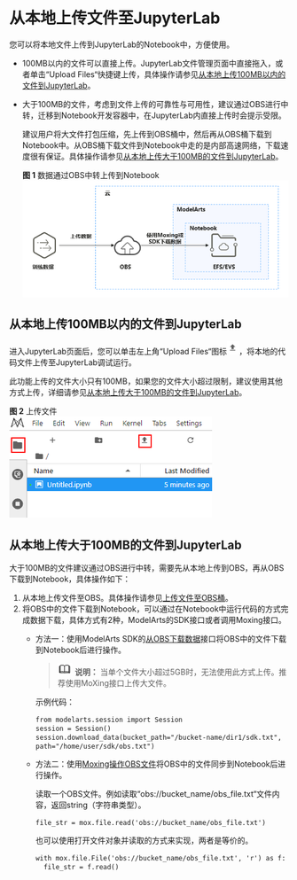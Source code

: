 # 从本地上传文件至JupyterLab<a name="modelarts_30_0010"></a>

您可以将本地文件上传到JupyterLab的Notebook中，方便使用。

-   100MB以内的文件可以直接上传。JupyterLab文件管理页面中直接拖入，或者单击“Upload Files“快捷键上传，具体操作请参见[从本地上传100MB以内的文件到JupyterLab](#section172463910383)。
-   大于100MB的文件，考虑到文件上传的可靠性与可用性，建议通过OBS进行中转，迁移到Notebook开发容器中，在JupyterLab内直接上传时会提示受限。

    建议用户将大文件打包压缩，先上传到OBS桶中，然后再从OBS桶下载到Notebook中。从OBS桶下载文件到Notebook中走的是内部高速网络，下载速度很有保证。具体操作请参见[从本地上传大于100MB的文件到JupyterLab](#section1176916016110)。

    **图 1**  数据通过OBS中转上传到Notebook<a name="fig15668759124612"></a>  
    ![](figures/数据通过OBS中转上传到Notebook.png "数据通过OBS中转上传到Notebook")


## 从本地上传100MB以内的文件到JupyterLab<a name="section172463910383"></a>

进入JupyterLab页面后，您可以单击左上角“Upload Files“图标![](figures/zh-cn_image_0000001177093095.png)，将本地的代码文件上传至JupyterLab调试运行。

此功能上传的文件大小只有100MB，如果您的文件大小超过限制，建议使用其他方式上传，详细请参见[从本地上传大于100MB的文件到JupyterLab](#section1176916016110)。

**图 2**  上传文件<a name="fig162661614164017"></a>  
![](figures/上传文件.png "上传文件")

## 从本地上传大于100MB的文件到JupyterLab<a name="section1176916016110"></a>

大于100MB的文件建议通过OBS进行中转，需要先从本地上传到OBS，再从OBS下载到Notebook，具体操作如下：

1.  从本地上传文件至OBS。具体操作请参见[上传文件至OBS桶](https://support.huaweicloud.com/qs-obs/obs_qs_0008.html)。
2.  将OBS中的文件下载到Notebook，可以通过在Notebook中运行代码的方式完成数据下载，具体方式有2种，ModelArts的SDK接口或者调用Moxing接口。
    -   方法一：使用ModelArts SDK的[从OBS下载数据](https://support.huaweicloud.com/sdkreference-modelarts/modelarts_04_0220.html)接口将OBS中的文件下载到Notebook后进行操作。

        >![](public_sys-resources/icon-note.gif) **说明：** 
        >当单个文件大小超过5GB时，无法使用此方式上传。推荐使用MoXing接口上传大文件。

        示例代码：

        ```
        from modelarts.session import Session
        session = Session()
        session.download_data(bucket_path="/bucket-name/dir1/sdk.txt", path="/home/user/sdk/obs.txt")
        ```

    -   方法二：使用[Moxing操作OBS文件](https://support.huaweicloud.com/moxing-devg-modelarts/modelarts_11_0005.html)将OBS中的文件同步到Notebook后进行操作。

        读取一个OBS文件。例如读取“obs://bucket\_name/obs\_file.txt“文件内容，返回string（字符串类型）。

        ```
        file_str = mox.file.read('obs://bucket_name/obs_file.txt')
        ```

        也可以使用打开文件对象并读取的方式来实现，两者是等价的。

        ```
        with mox.file.File('obs://bucket_name/obs_file.txt', 'r') as f:
          file_str = f.read()
        ```



